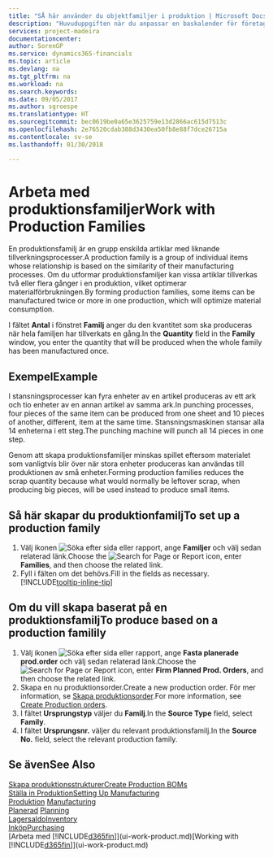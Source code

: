 ```yaml
---
title: "SÅ här använder du objektfamiljer i produktion | Microsoft Docs"
description: "Huvuduppgiften när du anpassar en baskalender för företaget, eller någon av dess affärspartner, är att ange eventuella ändringar av status som arbetsdag eller ledig dag."
services: project-madeira
documentationcenter: 
author: SorenGP
ms.service: dynamics365-financials
ms.topic: article
ms.devlang: na
ms.tgt_pltfrm: na
ms.workload: na
ms.search.keywords: 
ms.date: 09/05/2017
ms.author: sgroespe
ms.translationtype: HT
ms.sourcegitcommit: bec0619be0a65e3625759e13d2866ac615d7513c
ms.openlocfilehash: 2e76520cdab388d3430ea50fb8e88f7dce26715a
ms.contentlocale: sv-se
ms.lasthandoff: 01/30/2018

---
```

# <a name="work-with-production-families"></a><span data-ttu-id="c051c-103">Arbeta med produktionsfamiljer</span><span class="sxs-lookup"><span data-stu-id="c051c-103">Work with Production Families</span></span>
<span data-ttu-id="c051c-104">En produktionsfamilj är en grupp enskilda artiklar med liknande tillverkningsprocesser.</span><span class="sxs-lookup"><span data-stu-id="c051c-104">A production family is a group of individual items whose relationship is based on the similarity of their manufacturing processes.</span></span> <span data-ttu-id="c051c-105">Om du utformar produktionsfamiljer kan vissa artiklar tillverkas två eller flera gånger i en produktion, vilket optimerar materialförbrukningen.</span><span class="sxs-lookup"><span data-stu-id="c051c-105">By forming production families, some items can be manufactured twice or more in one production, which will optimize material consumption.</span></span>

<span data-ttu-id="c051c-106">I fältet **Antal** i fönstret **Familj** anger du den kvantitet som ska produceras när hela familjen har tillverkats en gång.</span><span class="sxs-lookup"><span data-stu-id="c051c-106">In the **Quantity** field in the **Family** window, you enter the quantity that will be produced when the whole family has been manufactured once.</span></span>

## <a name="example"></a><span data-ttu-id="c051c-107">Exempel</span><span class="sxs-lookup"><span data-stu-id="c051c-107">Example</span></span>
<span data-ttu-id="c051c-108">I stansningsprocesser kan fyra enheter av en artikel produceras av ett ark och tio enheter av en annan artikel av samma ark.</span><span class="sxs-lookup"><span data-stu-id="c051c-108">In punching processes, four pieces of the same item can be produced from one sheet and 10 pieces of another, different, item at the same time.</span></span> <span data-ttu-id="c051c-109">Stansningsmaskinen stansar alla 14 enheterna i ett steg.</span><span class="sxs-lookup"><span data-stu-id="c051c-109">The punching machine will punch all 14 pieces in one step.</span></span>

<span data-ttu-id="c051c-110">Genom att skapa produktionsfamiljer minskas spillet eftersom materialet som vanligtvis blir över när stora enheter produceras kan användas till produktionen av små enheter.</span><span class="sxs-lookup"><span data-stu-id="c051c-110">Forming production families reduces the scrap quantity because what would normally be leftover scrap, when producing big pieces, will be used instead to produce small items.</span></span>

## <a name="to-set-up-a-production-family"></a><span data-ttu-id="c051c-111">Så här skapar du produktionfamilj</span><span class="sxs-lookup"><span data-stu-id="c051c-111">To set up a production family</span></span>
1. <span data-ttu-id="c051c-112">Välj ikonen ![Söka efter sida eller rapport](media/ui-search/search_small.png "Ikonen Söka efter sida eller rapport"), ange **Familjer** och välj sedan relaterad länk.</span><span class="sxs-lookup"><span data-stu-id="c051c-112">Choose the ![Search for Page or Report](media/ui-search/search_small.png "Search for Page or Report icon") icon, enter **Families**, and then choose the related link.</span></span>
2. <span data-ttu-id="c051c-113">Fyll i fälten om det behövs.</span><span class="sxs-lookup"><span data-stu-id="c051c-113">Fill in the fields as necessary.</span></span> [!INCLUDE[tooltip-inline-tip](includes/tooltip-inline-tip_md.md)]

## <a name="to-produce-based-on-a-production-familily"></a><span data-ttu-id="c051c-114">Om du vill skapa baserat på en produktionsfamilj</span><span class="sxs-lookup"><span data-stu-id="c051c-114">To produce based on a production familily</span></span>
1. <span data-ttu-id="c051c-115">Välj ikonen ![Söka efter sida eller rapport](media/ui-search/search_small.png "Ikonen Söka efter sida eller rapport"), ange **Fasta planerade prod.order** och välj sedan relaterad länk.</span><span class="sxs-lookup"><span data-stu-id="c051c-115">Choose the ![Search for Page or Report](media/ui-search/search_small.png "Search for Page or Report icon") icon, enter **Firm Planned Prod. Orders**, and then choose the related link.</span></span>
2. <span data-ttu-id="c051c-116">Skapa en nu produktionsorder.</span><span class="sxs-lookup"><span data-stu-id="c051c-116">Create a new production order.</span></span> <span data-ttu-id="c051c-117">För mer information, se [Skapa produktionsorder](production-how-to-create-production-orders.md).</span><span class="sxs-lookup"><span data-stu-id="c051c-117">For more information, see [Create Production orders](production-how-to-create-production-orders.md).</span></span>
3. <span data-ttu-id="c051c-118">I fältet **Ursprungstyp** väljer du **Familj**.</span><span class="sxs-lookup"><span data-stu-id="c051c-118">In the **Source Type** field, select **Family**.</span></span>  
4. <span data-ttu-id="c051c-119">I fältet **Ursprungsnr.** väljer du relevant produktionsfamilj.</span><span class="sxs-lookup"><span data-stu-id="c051c-119">In the **Source No.** field, select the relevant production family.</span></span>

## <a name="see-also"></a><span data-ttu-id="c051c-120">Se även</span><span class="sxs-lookup"><span data-stu-id="c051c-120">See Also</span></span>
[<span data-ttu-id="c051c-121">Skapa produktionsstrukturer</span><span class="sxs-lookup"><span data-stu-id="c051c-121">Create Production BOMs</span></span>](production-how-to-create-production-boms.md)  
[<span data-ttu-id="c051c-122">Ställa in Produktion</span><span class="sxs-lookup"><span data-stu-id="c051c-122">Setting Up Manufacturing</span></span>](production-configure-production-processes.md)  
<span data-ttu-id="c051c-123">[Produktion](production-manage-manufacturing.md)  </span><span class="sxs-lookup"><span data-stu-id="c051c-123">[Manufacturing](production-manage-manufacturing.md)  </span></span>  
<span data-ttu-id="c051c-124">[Planerad](production-planning.md) </span><span class="sxs-lookup"><span data-stu-id="c051c-124">[Planning](production-planning.md) </span></span>  
[<span data-ttu-id="c051c-125">Lagersaldo</span><span class="sxs-lookup"><span data-stu-id="c051c-125">Inventory</span></span>](inventory-manage-inventory.md)  
[<span data-ttu-id="c051c-126">Inköp</span><span class="sxs-lookup"><span data-stu-id="c051c-126">Purchasing</span></span>](purchasing-manage-purchasing.md)  
<span data-ttu-id="c051c-127">[Arbeta med [!INCLUDE[d365fin](includes/d365fin_md.md)]](ui-work-product.md)</span><span class="sxs-lookup"><span data-stu-id="c051c-127">[Working with [!INCLUDE[d365fin](includes/d365fin_md.md)]](ui-work-product.md)</span></span>

